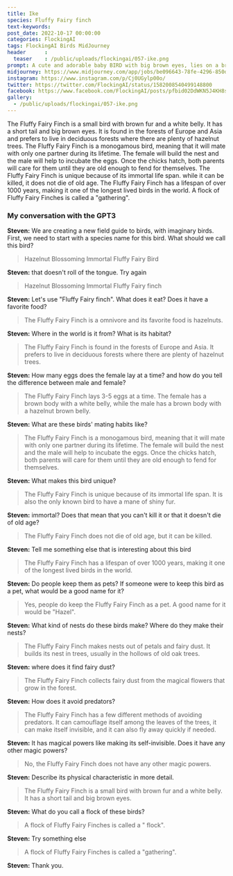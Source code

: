 ```yaml
---
title: Ike
species: Fluffy Fairy finch
text-keywords: 
post_date: 2022-10-17 00:00:00
categories: FlockingAI
tags: FlockingAI Birds MidJourney 
header      :
  teaser    : /public/uploads/flockingai/057-ike.png
prompt: A cute and adorable baby BIRD with big brown eyes, lies on a branch with leaves , hazelnut blossom,stream,enchanting,immortal,fluffy, shiny mane,Petals,fairyism,unreal engine 5 and Octane Render,highly detailed, photorealistic, cinematic, natural colors
midjourney: https://www.midjourney.com/app/jobs/be096643-78fe-4296-850d-647d0616a9d7
instagram: https://www.instagram.com/p/Cj0UGylp00o/
twitter: https://twitter.com/FlockingAI/status/1582008540499148800
facebook: https://www.facebook.com/FlockingAI/posts/pfbid02DdWKN5J4KH8sxdET2dw44X7MKFFUUoicBYcttc7MZGbzGe3g6HGBX41HkixvzT4jl
gallery: 
  - /public/uploads/flockingai/057-ike.png
---
```


The Fluffy Fairy Finch is a small bird with brown fur and a white belly. It has a short tail and big brown eyes. It is found in the forests of Europe and Asia and prefers to live in deciduous forests where there are plenty of hazelnut trees. The Fluffy Fairy Finch is a monogamous bird, meaning that it will mate with only one partner during its lifetime. The female will build the nest and the male will help to incubate the eggs. Once the chicks hatch, both parents will care for them until they are old enough to fend for themselves. The Fluffy Fairy Finch is unique because of its immortal life span. while it can be killed, it does not die of old age. The Fluffy Fairy Finch has a lifespan of over 1000 years, making it one of the longest lived birds in the world. A flock of Fluffy Fairy Finches is called a "gathering".

### My conversation with the GPT3

**Steven:** We are creating a new field guide to birds, with imaginary birds. First, we need to start with a species name for this bird. What should we call this bird?

> Hazelnut Blossoming Immortal Fluffy Fairy Bird

**Steven:** that doesn't roll of the tongue. Try again

> Hazelnut Blossoming Immortal Fluffy Fairy finch

**Steven:** Let's use "Fluffy Fairy finch". What does it eat? Does it have a favorite food?

> The Fluffy Fairy Finch is a omnivore and its favorite food is hazelnuts.

**Steven:** Where in the world is it from? What is its habitat?

> The Fluffy Fairy Finch is found in the forests of Europe and Asia. It prefers to live in deciduous forests where there are plenty of hazelnut trees.

**Steven:** How many eggs does the female lay at a time? and how do you tell the difference between male and female?

> The Fluffy Fairy Finch lays 3-5 eggs at a time. The female has a brown body with a white belly, while the male has a brown body with a hazelnut brown belly.

**Steven:** What are these birds' mating habits like?

> The Fluffy Fairy Finch is a monogamous bird, meaning that it will mate with only one partner during its lifetime. The female will build the nest and the male will help to incubate the eggs. Once the chicks hatch, both parents will care for them until they are old enough to fend for themselves.

**Steven:** What makes this bird unique?

> The Fluffy Fairy Finch is unique because of its immortal life span. It is also the only known bird to have a mane of shiny fur.

**Steven:** immortal? Does that mean that you can't kill it or that it doesn't die of old age?

> The Fluffy Fairy Finch does not die of old age, but it can be killed.

**Steven:** Tell me something else that is interesting about this bird

> The Fluffy Fairy Finch has a lifespan of over 1000 years, making it one of the longest lived birds in the world.

**Steven:** Do people keep them as pets? If someone were to keep this bird as a pet, what would be a good name for it?

> Yes, people do keep the Fluffy Fairy Finch as a pet. A good name for it would be "Hazel".

**Steven:** What kind of nests do these birds make? Where do they make their nests?

> The Fluffy Fairy Finch makes nests out of petals and fairy dust. It builds its nest in trees, usually in the hollows of old oak trees.

**Steven:** where does it find fairy dust?

> The Fluffy Fairy Finch collects fairy dust from the magical flowers that grow in the forest.

**Steven:** How does it avoid predators?

> The Fluffy Fairy Finch has a few different methods of avoiding predators. It can camouflage itself among the leaves of the trees, it can make itself invisible, and it can also fly away quickly if needed.

**Steven:** It has magical powers like making its self-invisible. Does it have any other magic powers?

> No, the Fluffy Fairy Finch does not have any other magic powers.

**Steven:** Describe its physical characteristic in more detail.

> The Fluffy Fairy Finch is a small bird with brown fur and a white belly. It has a short tail and big brown eyes.

**Steven:** What do you call a flock of these birds?

> A flock of Fluffy Fairy Finches is called a " flock".

**Steven:** Try something else

> A flock of Fluffy Fairy Finches is called a "gathering".

**Steven:** Thank you.
